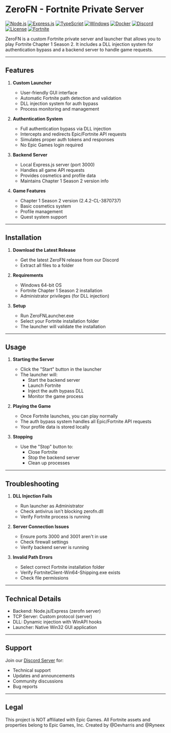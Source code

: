 # ZeroFN - Fortnite Private Server
[![Node.js](https://img.shields.io/badge/Node.js-20.x-339933?style=for-the-badge&logo=nodedotjs&logoColor=white)](https://nodejs.org/)
[![Express.js](https://img.shields.io/badge/Express.js-4.x-000000?style=for-the-badge&logo=express&logoColor=white)](https://expressjs.com/)
[![TypeScript](https://img.shields.io/badge/TypeScript-5.x-007ACC?style=for-the-badge&logo=typescript&logoColor=white)](https://www.typescriptlang.org/)
[![Windows](https://img.shields.io/badge/Windows-10%2B-0078D6?style=for-the-badge&logo=windows&logoColor=white)](https://www.microsoft.com/windows)
[![Docker](https://img.shields.io/badge/Docker-24.x-2496ED?style=for-the-badge&logo=docker&logoColor=white)](https://www.docker.com/)
[![Discord](https://img.shields.io/badge/Discord-Join%20Us!-5865F2?style=for-the-badge&logo=discord&logoColor=white)](https://discord.gg/yCY4FTMPdK)
[![License](https://img.shields.io/badge/License-MIT-yellow.svg?style=for-the-badge&labelColor=black)](https://opensource.org/licenses/MIT)
[![Fortnite](https://img.shields.io/badge/Fortnite-C1S2-2F2D2E?style=for-the-badge&logo=fortnite&logoColor=white)](https://www.epicgames.com/fortnite/)

ZeroFN is a custom Fortnite private server and launcher that allows you to play Fortnite Chapter 1 Season 2. It includes a DLL injection system for authentication bypass and a backend server to handle game requests.

---

## Features

1. **Custom Launcher**
   - User-friendly GUI interface
   - Automatic Fortnite path detection and validation
   - DLL injection system for auth bypass
   - Process monitoring and management

2. **Authentication System** 
   - Full authentication bypass via DLL injection
   - Intercepts and redirects Epic/Fortnite API requests
   - Simulates proper auth tokens and responses
   - No Epic Games login required

3. **Backend Server**
   - Local Express.js server (port 3000)
   - Handles all game API requests
   - Provides cosmetics and profile data
   - Maintains Chapter 1 Season 2 version info

4. **Game Features**
   - Chapter 1 Season 2 version (2.4.2-CL-3870737)
   - Basic cosmetics system
   - Profile management
   - Quest system support

---

## Installation

1. **Download the Latest Release**
   - Get the latest ZeroFN release from our Discord
   - Extract all files to a folder

2. **Requirements**
   - Windows 64-bit OS
   - Fortnite Chapter 1 Season 2 installation
   - Administrator privileges (for DLL injection)

3. **Setup**
   - Run ZeroFNLauncher.exe
   - Select your Fortnite installation folder
   - The launcher will validate the installation

---

## Usage

1. **Starting the Server**
   - Click the "Start" button in the launcher
   - The launcher will:
     - Start the backend server
     - Launch Fortnite
     - Inject the auth bypass DLL
     - Monitor the game process

2. **Playing the Game**
   - Once Fortnite launches, you can play normally
   - The auth bypass system handles all Epic/Fortnite API requests
   - Your profile data is stored locally

3. **Stopping**
   - Use the "Stop" button to:
     - Close Fortnite
     - Stop the backend server
     - Clean up processes

---

## Troubleshooting

1. **DLL Injection Fails**
   - Run launcher as Administrator
   - Check antivirus isn't blocking zerofn.dll
   - Verify Fortnite process is running

2. **Server Connection Issues**
   - Ensure ports 3000 and 3001 aren't in use
   - Check firewall settings
   - Verify backend server is running

3. **Invalid Path Errors**
   - Select correct Fortnite installation folder
   - Verify FortniteClient-Win64-Shipping.exe exists
   - Check file permissions

---

## Technical Details

- Backend: Node.js/Express (zerofn server)
- TCP Server: Custom protocol (server)
- DLL: Dynamic injection with WinAPI hooks
- Launcher: Native Win32 GUI application

---

## Support

Join our [Discord Server](https://discord.gg/yCY4FTMPdK) for:
- Technical support
- Updates and announcements
- Community discussions
- Bug reports

---

## Legal

This project is NOT affiliated with Epic Games.
All Fortnite assets and properties belong to Epic Games, Inc.
Created by @Devharris and @Ryneex
